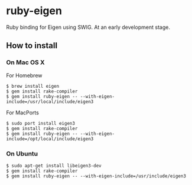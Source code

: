 # ruby-eigen
Ruby binding for Eigen using SWIG. At an early development stage.

## How to install

### On Mac OS X

For Homebrew

    $ brew install eigen
    $ gem install rake-compiler
    $ gem install ruby-eigen -- --with-eigen-include=/usr/local/include/eigen3

For MacPorts

    $ sudo port install eigen3
    $ gem install rake-compiler
    $ gem install ruby-eigen -- --with-eigen-include=/opt/local/include/eigen3

### On Ubuntu

    $ sudo apt-get install libeigen3-dev
    $ gem install rake-compiler
    $ gem install ruby-eigen -- --with-eigen-include=/usr/include/eigen3
